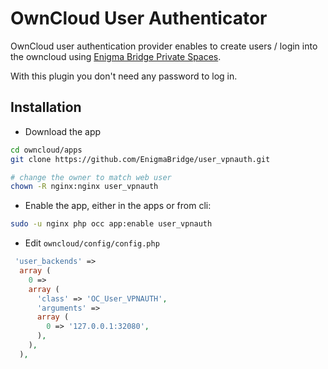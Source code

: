 # OwnCloud User Authenticator

OwnCloud user authentication provider enables to create users / login into the owncloud
using [Enigma Bridge Private Spaces].

With this plugin you don't need any password to log in. 

[Enigma Bridge Private Spaces]: https://enigmabridge.com/spaces.html

## Installation

* Download the app

```bash
cd owncloud/apps
git clone https://github.com/EnigmaBridge/user_vpnauth.git

# change the owner to match web user
chown -R nginx:nginx user_vpnauth
```

* Enable the app, either in the apps or from cli:

```bash
sudo -u nginx php occ app:enable user_vpnauth
```

* Edit `owncloud/config/config.php`

```php
 'user_backends' => 
  array (
    0 => 
    array (
      'class' => 'OC_User_VPNAUTH',
      'arguments' => 
      array (
        0 => '127.0.0.1:32080',
      ),
    ),
  ),
```

